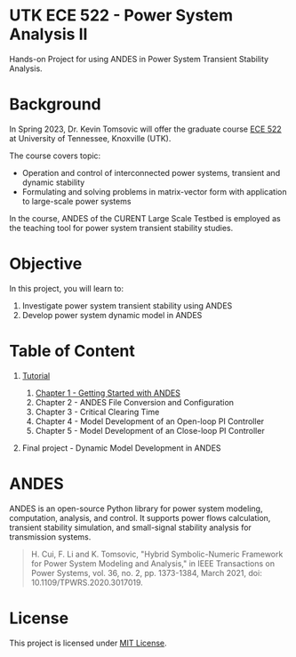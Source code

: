# UTK ECE 522 - Power System Analysis II

Hands-on Project for using ANDES in Power System Transient Stability Analysis.

# Background

In Spring 2023, Dr. Kevin Tomsovic will offer the graduate course [ECE
522](https://catalog.utk.edu/preview_course_nopop.php?catoid=4&coid=45524) at
University of Tennessee, Knoxville (UTK).

The course covers topic:

- Operation and control of interconnected power systems, transient and dynamic
  stability
- Formulating and solving problems in matrix-vector form with application to
  large-scale power systems

In the course, ANDES of the CURENT Large Scale Testbed is employed as the
teaching tool for power system transient stability studies.

# Objective

In this project, you will learn to:

1. Investigate power system transient stability using ANDES
2. Develop power system dynamic model in ANDES

# Table of Content

1. [Tutorial](./tutorial/)

   1. [Chapter 1 - Getting Started with ANDES](./tutorial/ch1.ipynb)
   2. Chapter 2 - ANDES File Conversion and Configuration
   3. Chapter 3 - Critical Clearing Time
   4. Chapter 4 - Model Development of an Open-loop PI Controller
   5. Chapter 5 - Model Development of an Close-loop PI Controller
2. Final project - Dynamic Model Development in ANDES

# ANDES

ANDES is an open-source Python library for power system modeling, computation,
analysis, and control. It supports power flows calculation, transient stability
simulation, and small-signal stability analysis for transmission systems.

> H. Cui, F. Li and K. Tomsovic, "Hybrid Symbolic-Numeric Framework for Power
> System Modeling and Analysis," in IEEE Transactions on Power Systems, vol. 36,
> no. 2, pp. 1373-1384, March 2021, doi: 10.1109/TPWRS.2020.3017019.

# License

This project is licensed under [MIT License](./LICENSE).
